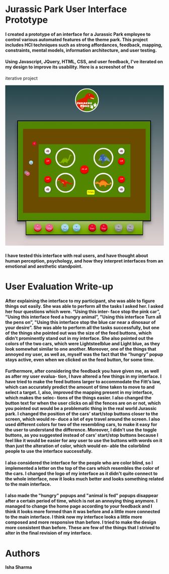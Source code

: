 # Jurassic Park User Interface Prototype

#### I created a prototype of an interface for a Jurassic Park employee to control various automated features of the theme park. This project includes HCI techniques such as strong affordances, feedback, mapping, constraints, mental models, information architecture, and user testing. 

#### Using Javascript, JQuery, HTML, CSS, and user feedback, I've iterated on my design to improve its usability. Here is a screeshot of the
iterative project

![proj](proj.png)

#### I have tested this interface with real users, and have thought about human perception, psychology, and how they interpret interfaces from an emotional and aesthetic standpoint.

# User Evaluation Write-up

#### After explaining the interface to my participant, she was able to figure things out easily. She was able to perform all the tasks I asked her. I asked her four questions which were. “Using this inter- face stop the pink car”, ”Using this interface feed a hungry animal”, "Using this interface Turn all the pens on”, "Using this interface stop the blue car near a dinosaur of your desire”. She was able to perform all the tasks successfully, but one of the things she pointed out was the size of the feed buttons, which didn't prominently stand out in my interface. She also pointed out the colors of the two cars, which were Lightsteelblue and Light blue, as they look somewhat similar to one another. Moreover, one of the things that annoyed my user, as well as, myself was the fact that the “hungry” popup stays active, even when we clicked on the feed button, for some time.
#### Furthermore, after considering the feedback you have given me, as well as after my user evalua- tion, I have altered a few things in my interface. I have tried to make the feed buttons larger to accommodate the Fitt’s law, which can accurately predict the amount of time taken to move to and select a target. I, also, improved the mapping present in my interface, which makes the selec- tions of the things easier. I also changed the button text for when the user clicks on all the fences are on or not, which you pointed out would be a problematic thing in the real world Jurassic park. I changed the position of the cars’ start/stop buttons closer to the screen, which would re- duce a lot of eye travel around the screen. I also used different colors for two of the resembling cars, to make it easy for the user to understand the difference. Moreover, I didn’t use the toggle buttons, as you suggested instead of cars’ start/stop buttons because I feel like it would be easier for any user to use the buttons with words on it than just the alteration of color, which would en- able the colorblind people to use the interface successfully.
#### I also considered the interface for the people who are color blind, so I implemented a letter on the top of the cars which resembles the color of the cars. I changed the logo of my interface as it didn't quite connect to the whole interface, now it looks much better and looks something related to the main interface.
#### I also made the "hungry" popups and "animal is fed" popups disappear after a certain period of time, which is not an annoying thing anymore. I managed to change the home page according to your feedback and I think it looks more formed than it was before and a little more connected to the main interface. I think now my interface looks a little more composed and more responsive than before. I tried to make the design more consistent than before. These are few of the things that I strived to alter in the final revision of my interface.

# Authors
**Isha Sharma**
